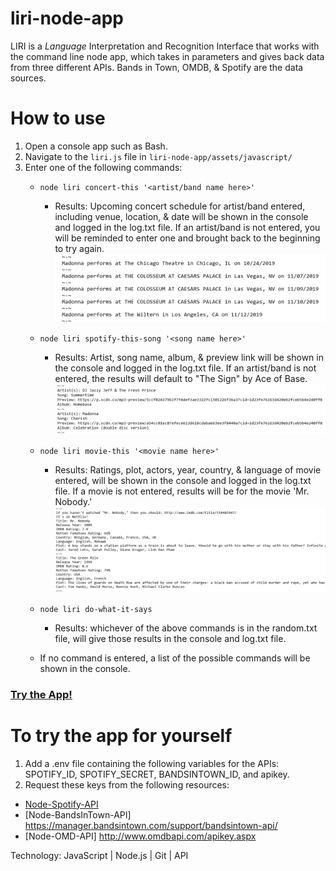 # liri-node-app
LIRI is a _Language_ Interpretation and Recognition Interface that works with the command line node app, which takes in parameters and gives back data from three different APIs.  Bands in Town, OMDB, & Spotify are the data sources. 

# How to use
1. Open a console app such as Bash.
2. Navigate to the `liri.js` file in `liri-node-app/assets/javascript/`
3. Enter one of the following commands:
    * `node liri concert-this '<artist/band name here>'`
        * Results: Upcoming concert schedule for artist/band entered, including venue, location, & date will be shown in the console and logged in the log.txt file. If an artist/band is not entered, you will be reminded to enter one and brought back to the beginning to try again.
            ![alt text](./assets/images/concert4readMe.PNG "Concert Results")
    * `node liri spotify-this-song '<song name here>'`
        * Results: Artist, song name, album, & preview link will be shown in the console and logged in the log.txt file. If an artist/band is not entered, the results will default to "The Sign" by Ace of Base.
            ![alt text](./assets/images/spotify4readMe.PNG "Spotify Results")
    * `node liri movie-this '<movie name here>'`
        * Results: Ratings, plot, actors, year, country, & language of movie entered, will be shown in the console and logged in the log.txt file. If a movie is not entered, results will be for the movie 'Mr. Nobody.'
            ![alt text](./assets/images/movie4readMe.PNG "Movie Results")
    * `node liri do-what-it-says`
        * Results: whichever of the above commands is in the random.txt file, will give those results in the console and log.txt file.

    * If no command is entered, a list of the possible commands will be shown in the console.

### [Try the App!](https://github.com/Edestiny7/liri-node-app)
# To try the app for yourself
1. Add a .env file containing the following variables for the APIs: SPOTIFY_ID, SPOTIFY_SECRET, BANDSINTOWN_ID, and apikey.
2. Request these keys from the following resources:
* [Node-Spotify-API](https://www.npmjs.com/package/node-spotify-api)
* [Node-BandsInTown-API] https://manager.bandsintown.com/support/bandsintown-api/
* [Node-OMD-API] http://www.omdbapi.com/apikey.aspx

Technology: JavaScript | Node.js | Git | API